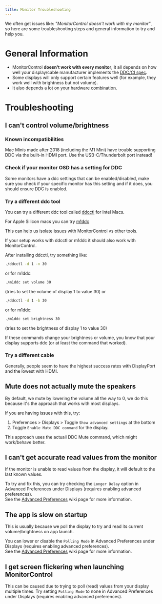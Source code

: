 ```yaml
---
title: Monitor Troubleshooting
---
```


We often get issues like:
_"MonitorControl doesn't work with my monitor"_,  
so here are some troubleshooting steps and general information to try and help you.

# General Information

- MonitorControl **doesn't work with every monitor**, it all depends on how well your display/cable manufacturer implements the [DDC/CI spec](https://en.wikipedia.org/wiki/Display_Data_Channel).
- Some displays will only support certain features well (for example, they work well with brightness but not volume).
- It also depends a lot on your [hardware combination](https://github.com/the0neyouseek/MonitorControl/issues/82).

# Troubleshooting

## I can't control volume/brightness

### Known incompatibilities

Mac Minis made after 2018 (including the M1 Mini) have trouble supporting DDC via the built-in HDMI port. Use the USB-C/Thunderbolt port instead!

### Check if your monitor OSD has a setting for DDC

Some monitors have a ddc settings that can be enabled/disabled, make sure you check if your specific monitor has this setting and if it does, you should ensure DDC is enabled.

### Try a different ddc tool

You can try a different ddc tool called [ddcctl](https://github.com/kfix/ddcctl) for Intel Macs.

For Apple Silicon macs you can try [m1ddc](https://github.com/waydabber/m1ddc)

This can help us isolate issues with MonitorControl vs other tools.

If your setup works with ddcctl or m1ddc it should also work with MonitorControl.

After installing ddcctl, try something like:

```sh
./ddcctl -d 1 -v 30
```

or for m1ddc:

```sh
./m1ddc set volume 30
```

(tries to set the volume of display 1 to value 30)
or

```sh
./ddcctl -d 1 -b 30
```

or for m1ddc:

```sh
./m1ddc set brightness 30
```

(tries to set the brightness of display 1 to value 30)

If these commands change your brightness or volume, you know that your display supports ddc (or at least the command that worked).

### Try a different cable

Generally, people seem to have the highest success rates with DisplayPort and the lowest with HDMI.

## Mute does not actually mute the speakers

By default, we mute by lowering the volume all the way to 0, we do this because it's the approach that works with most displays.

If you are having issues with this, try:

1. Preferences > Displays > Toggle `Show advanced settings` at the bottom
2. Toggle `Enable Mute DDC command` for the display.

This approach uses the actuall DDC Mute command, which might work/behave better.

## I can't get accurate read values from the monitor

If the monitor is unable to read values from the display, it will default to the last known values.

To try and fix this, you can try checking the `Longer Delay` option in Advanced Preferences under Displays (requires enabling advanced preferences).  
See the [Advanced Preferences](https://github.com/the0neyouseek/MonitorControl/wiki/Advanced-Preferences#longer-delay) wiki page for more information.

## The app is slow on startup

This is usually because we poll the display to try and read its current volume/brightness on app launch.

You can lower or disable the `Polling Mode` in Advanced Preferences under Displays (requires enabling advanced preferences).  
See the [Advanced Preferences](https://github.com/the0neyouseek/MonitorControl/wiki/Advanced-Preferences#polling-mode) wiki page for more information.

## I get screen flickering when launching MonitorControl

This can be caused due to trying to poll (read) values from your display multiple times. Try setting `Polling Mode` to none in Advanced Preferences under Displays (requires enabling advanced preferences).
